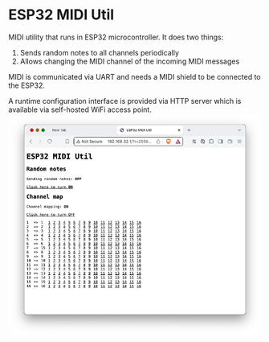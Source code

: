 # ESP32 MIDI Util

MIDI utility that runs in ESP32 microcontroller.
It does two things:
1. Sends random notes to all channels periodically
2. Allows changing the MIDI channel of the incoming MIDI messages 

MIDI is communicated via UART and needs a MIDI shield to be connected to the ESP32.

A runtime configuration interface is provided via HTTP server which is available via self-hosted WiFi access point. 
![screenshot](screenshot.png)
